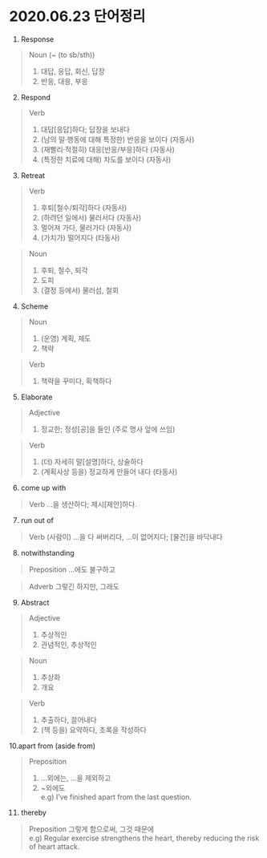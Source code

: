 2020.06.23 단어정리
===================
1. Response
> Noun (~ (to sb/sth))
> 1) 대답, 응답, 회신, 답장
> 2) 반응, 대응, 부응  

2. Respond
> Verb
> 1) 대답[응답]하다; 답장을 보내다
> 2) (남의 말·행동에 대해 특정한) 반응을 보이다 (자동사)
> 3) (재빨리·적절히) 대응[반응/부응]하다 (자동사)
> 4) (특정한 치료에 대해) 차도를 보이다 (자동사)

3. Retreat
> Verb
> 1) 후퇴[철수/퇴각]하다 (자동사)
> 2) (하려던 일에서) 물러서다 (자동사)
> 3) 멀어져 가다, 물러가다 (자동사)
> 4) (가치가) 떨어지다 (타동사)  

> Noun
> 1) 후퇴, 철수, 퇴각
> 2) 도피
> 3) (결정 등에서) 물러섬, 철회

4. Scheme
> Noun
> 1) (운영) 계획, 제도
> 2) 책략  

> Verb
> 1) 책략을 꾸미다, 획책하다

5. Elaborate
> Adjective
> 1) 정교한; 정성[공]을 들인  (주로 명사 앞에 쓰임)  

> Verb
> 1) (더) 자세히 말[설명]하다, 상술하다
> 2) (계획사상 등을) 정교하게 만들어 내다 (타동사)  

6. come up with
> Verb
> …을 생산하다; 제시[제안]하다.

7. run out of 
> Verb
> (사람이) …을 다 써버리다, …이 없어지다; [물건]을 바닥내다

8. notwithstanding
> Preposition
> …에도 불구하고  

> Adverb
> 그렇긴 하지만, 그래도

9. Abstract
> Adjective
> 1) 추상적인
> 2) 관념적인, 추상적인

> Noun
> 1) 추상화
> 2) 개요

> Verb
> 1) 추출하다, 끌어내다
> 2) (책 등을) 요약하다, 초록을 작성하다 

10.apart from (aside from)
> Preposition
> 1) …외에는, …을 제외하고
> 2) ~외에도  
> e.g) I’ve finished apart from the last question. 

11. thereby
> Preposition
> 그렇게 함으로써, 그것 때문에  
> e.g) Regular exercise strengthens the heart, thereby reducing the risk of heart attack. 
